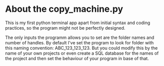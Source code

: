 # About the copy_machine.py

This is my first python terminal app apart from initial syntax and coding practices, so the program might not be perfectly designed.

The only inputs the programm allows you to set are the folder names and number of handles. By default I've set the program to look for folder with this naming convention: ABC_123_123_123. But you could modify this by the name of your own projects or even create a SQL database for the names of the project and then set the behaviour of your program in base of that.


